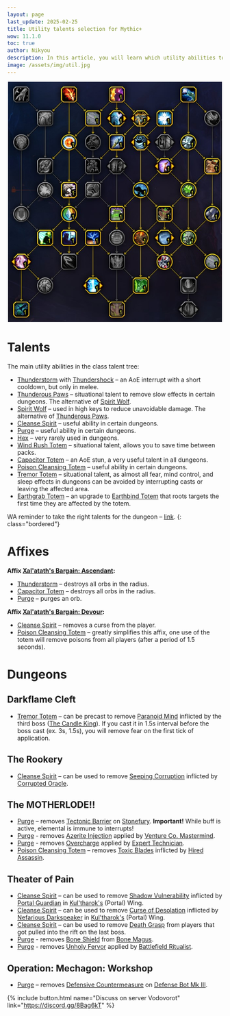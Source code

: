 ```yaml
---
layout: page
last_update: 2025-02-25
title: Utility talents selection for Mythic+
wow: 11.1.0
toc: true
author: Nikyou
description: In this article, you will learn which utility abilities to choose from the class talent tree for different dungeons.
image: /assets/img/util.jpg
---
```


<p align="center">
<img src="/assets/img/util.jpg" width=500x>
</p>

# Talents

The main utility abilities in the class talent tree:

* [Thunderstorm](https://www.wowhead.com/spell=51490) with [Thundershock](https://www.wowhead.com/spell=378779) – an AoE interrupt with a short cooldown, but only in melee.
* [Thunderous Paws](https://www.wowhead.com/spell=378075) – situational talent to remove slow effects in certain dungeons. The alternative of [Spirit Wolf](https://www.wowhead.com/spell=260878).
* [Spirit Wolf](https://www.wowhead.com/spell=260878) – used in high keys to reduce unavoidable damage. The alternative of [Thunderous Paws](https://www.wowhead.com/spell=378075).
* [Cleanse Spirit](https://www.wowhead.com/spell=51886) – useful ability in certain dungeons.
* [Purge](https://www.wowhead.com/spell=370/) – useful ability in certain dungeons.
* [Hex](https://www.wowhead.com/spell=51514) – very rarely used in dungeons.
* [Wind Rush Totem](https://www.wowhead.com/spell=192077) – situational talent, allows you to save time between packs.
* [Capacitor Totem](https://www.wowhead.com/spell=192058) – an AoE stun, a very useful talent in all dungeons.
* [Poison Cleansing Totem](https://www.wowhead.com/spell=383013) – useful ability in certain dungeons.
* [Tremor Totem](https://www.wowhead.com/spell=8143) – situational talent, as almost all fear, mind control, and sleep effects in dungeons can be avoided by interrupting casts or leaving the affected area.
* [Earthgrab Totem](https://www.wowhead.com/spell=51485) – an upgrade to [Earthbind Totem](https://www.wowhead.com/spell=2484) that roots targets the first time they are affected by the totem.

WA reminder to take the right talents for the dungeon – [link](https://wago.io/hzEzPJxst).
{: class="bordered"}

# Affixes

**Affix [Xal'atath's Bargain: Ascendant](https://www.wowhead.com/affix=148):**
* [Thunderstorm](https://www.wowhead.com/spell=51490) – destroys all orbs in the radius.
* [Capacitor Totem](https://www.wowhead.com/spell=192058) – destroys all orbs in the radius.
* [Purge](https://www.wowhead.com/spell=370/) – purges an orb.

**Affix [Xal'atath's Bargain: Devour](https://www.wowhead.com/affix=160):**
* [Cleanse Spirit](https://www.wowhead.com/spell=51886) – removes a curse from the player.
* [Poison Cleansing Totem](https://www.wowhead.com/spell=383013) – greatly simplifies this affix, one use of the totem will remove poisons from all players (after a period of 1.5 seconds).

# Dungeons

## Darkflame Cleft

* [Tremor Totem](https://www.wowhead.com/spell=8143) – can be precast to remove [Paranoid Mind](https://www.wowhead.com/spell=426145) inflicted by the third boss ([The Candle King](https://www.wowhead.com/npc=208745)). If you cast it in 1.5s interval before the boss cast (ex. 3s, 1.5s), you will remove fear on the first tick of application.

## The Rookery

* [Cleanse Spirit](https://www.wowhead.com/spell=51886) – can be used to remove [Seeping Corruption](https://www.wowhead.com/spell=430179) inflicted by [Corrupted Oracle](https://www.wowhead.com/npc=214439).

## The MOTHERLODE!!

* [Purge](https://www.wowhead.com/spell=370) – removes [Tectonic Barrier](https://www.wowhead.com/spell=263215) on [Stonefury](https://www.wowhead.com/npc=130635). **Important!** While buff is active, elemental is immune to interrupts!
* [Purge](https://www.wowhead.com/spell=370/) - removes [Azerite Injection](https://www.wowhead.com/spell=262947) applied by [Venture Co. Mastermind](https://www.wowhead.com/npc=133430).
* [Purge](https://www.wowhead.com/spell=370/) - removes [Overcharge](https://www.wowhead.com/spell=262540) applied by [Expert Technician](https://www.wowhead.com/npc=133593).
* [Poison Cleansing Totem](https://www.wowhead.com/spell=383013) – removes [Toxic Blades](https://www.wowhead.com/spell=269298) inflicted by [Hired Assassin](https://www.wowhead.com/npc=134232).

## Theater of Pain

* [Cleanse Spirit](https://www.wowhead.com/spell=51886) – can be used to remove [Shadow Vulnerability](https://www.wowhead.com/spell=330725) inflicted by [Portal Guardian](https://www.wowhead.com/npc=167998) in [Kul'tharok's](https://www.wowhead.com/npc=162309) (Portal) Wing.
* [Cleanse Spirit](https://www.wowhead.com/spell=51886) – can be used to remove [Curse of Desolation](https://www.wowhead.com/spell=333299) inflicted by [Nefarious Darkspeaker](https://www.wowhead.com/npc=169893) in [Kul'tharok's](https://www.wowhead.com/npc=162309) (Portal) Wing.
* [Cleanse Spirit](https://www.wowhead.com/spell=51886) – can be used to remove [Death Grasp](https://www.wowhead.com/spell=323831) from players that got pulled into the rift on the last boss.
* [Purge](https://www.wowhead.com/spell=370/) - removes [Bone Shield](https://www.wowhead.com/spell=333293) from [Bone Magus](https://www.wowhead.com/npc=170882).
* [Purge](https://www.wowhead.com/spell=370/) - removes [Unholy Fervor](https://www.wowhead.com/spell=341902) applied by [Battlefield Ritualist](https://www.wowhead.com/npc=174197).

## Operation: Mechagon: Workshop

* [Purge](https://www.wowhead.com/spell=370) – removes [Defensive Countermeasure](https://www.wowhead.com/spell=297133) on [Defense Bot Mk III](https://www.wowhead.com/npc=144298).


<p></p>

{% include button.html name="Discuss on server Vodovorot" link="https://discord.gg/8Bag6kT" %}

<p></p>
